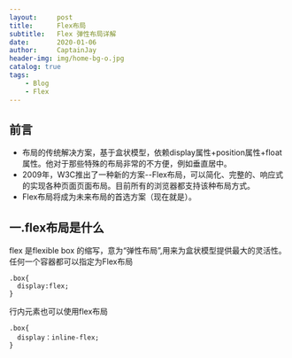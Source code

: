 ```yaml
---
layout:     post
title:      Flex布局
subtitle:   Flex 弹性布局详解
date:       2020-01-06
author:     CaptainJay
header-img: img/home-bg-o.jpg
catalog: true
tags:
    - Blog
    - Flex
---
```


## 前言
* 布局的传统解决方案，基于盒状模型，依赖display属性+position属性+float属性。他对于那些特殊的布局非常的不方便，例如垂直居中。
* 2009年，W3C推出了一种新的方案--Flex布局，可以简化、完整的、响应式的实现各种页面页面布局。目前所有的浏览器都支持该种布局方式。
* Flex布局将成为未来布局的首选方案（现在就是）。

## 一.flex布局是什么
  flex 是flexible box 的缩写，意为“弹性布局”,用来为盒状模型提供最大的灵活性。  
  任何一个容器都可以指定为Flex布局
  
  ```
.box{
    display:flex;
}
  ```
  行内元素也可以使用flex布局  
  ```
.box{
    display：inline-flex;
}
  ```
  
  
  
